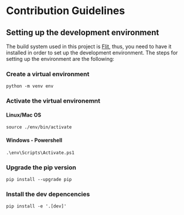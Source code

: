 

# Contribution Guidelines


## Setting up the development environment

The build system used in this project is [Flit](https://flit.pypa.io/en/stable/), thus, you need to have it installed in order to set up the development environment. The steps for setting up the environment are the following:


### Create a virtual environment

```
python -m venv env
```

### Activate the virtual environemnt


#### Linux/Mac OS
```
source ./env/bin/activate
```

#### Windows - Powershell
```
.\env\Scripts\Activate.ps1
```

### Upgrade the pip version
```
pip install --upgrade pip
```

### Install the dev depencencies
```
pip install -e '.[dev]'
```